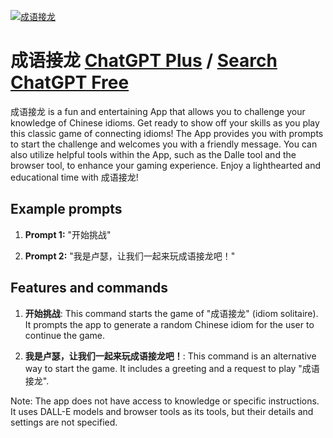
[![成语接龙](https://files.oaiusercontent.com/file-RYEsKQ9hBZqkDemtenuHHV3X?se=2123-10-17T11%3A12%3A33Z&sp=r&sv=2021-08-06&sr=b&rscc=max-age%3D31536000%2C%20immutable&rscd=attachment%3B%20filename%3D52f03076-d054-40fc-aeac-69c8c32d920a.png&sig=bZQaUyo%2By9N%2BMS526CY3Ku5vtGbogpjFSudkwvv7igY%3D)](https://chat.openai.com/g/g-NW4hKXwLJ-cheng-yu-jie-long)

# 成语接龙 [ChatGPT Plus](https://chat.openai.com/g/g-NW4hKXwLJ-cheng-yu-jie-long) / [Search ChatGPT Free](https://gptcall.net/index.html#/?search=%E6%88%90%E8%AF%AD%E6%8E%A5%E9%BE%99)

成语接龙 is a fun and entertaining App that allows you to challenge your knowledge of Chinese idioms. Get ready to show off your skills as you play this classic game of connecting idioms! The App provides you with prompts to start the challenge and welcomes you with a friendly message. You can also utilize helpful tools within the App, such as the Dalle tool and the browser tool, to enhance your gaming experience. Enjoy a lighthearted and educational time with 成语接龙!

## Example prompts

1. **Prompt 1:** "开始挑战"

2. **Prompt 2:** "我是卢瑟，让我们一起来玩成语接龙吧！"

## Features and commands

1. **开始挑战**: This command starts the game of "成语接龙" (idiom solitaire). It prompts the app to generate a random Chinese idiom for the user to continue the game.

2. **我是卢瑟，让我们一起来玩成语接龙吧！**: This command is an alternative way to start the game. It includes a greeting and a request to play "成语接龙".

Note: The app does not have access to knowledge or specific instructions. It uses DALL-E models and browser tools as its tools, but their details and settings are not specified.


